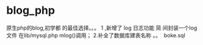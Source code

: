 # blog_php
原生php的blog,初学都 的最佳选择。。。
1 ,新增了 log 日志功能 简 间封装一个log 文件 在lib/mysql.php mlog()调用；
2.补全了数据库建表名称 。。  boke.sql
